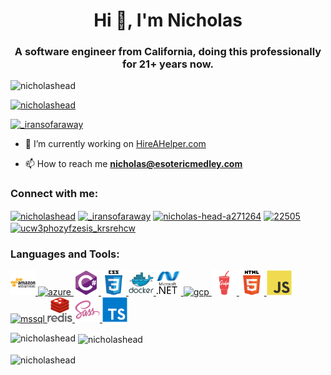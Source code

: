 <h1 align="center">Hi 👋, I'm Nicholas</h1>
<h3 align="center">A software engineer from California, doing this professionally for 21+ years now.</h3>

<p align="left"> <img src="https://komarev.com/ghpvc/?username=nicholashead&label=Profile%20views&color=8c53b2&style=flat-square" alt="nicholashead" /> </p>

<p align="left"> <a href="https://github.com/ryo-ma/github-profile-trophy"><img src="https://github-profile-trophy.vercel.app/?username=nicholashead" alt="nicholashead" /></a> </p>

<p align="left"> <a href="https://twitter.com/_iransofaraway" target="blank"><img src="https://img.shields.io/twitter/follow/_iransofaraway?logo=twitter&style=for-the-badge" alt="_iransofaraway" /></a> </p>

- 🔭 I’m currently working on [HireAHelper.com](https://www.hireahelper.com/)

- 📫 How to reach me **nicholas@esotericmedley.com**

<h3 align="left">Connect with me:</h3>
<p align="left">
<a href="https://codepen.io/nicholashead" target="blank"><img align="center" src="https://raw.githubusercontent.com/rahuldkjain/github-profile-readme-generator/master/src/images/icons/Social/codepen.svg" alt="nicholashead" height="30" width="40" /></a>
<a href="https://twitter.com/_iransofaraway" target="blank"><img align="center" src="https://raw.githubusercontent.com/rahuldkjain/github-profile-readme-generator/master/src/images/icons/Social/twitter.svg" alt="_iransofaraway" height="30" width="40" /></a>
<a href="https://linkedin.com/in/nicholas-head-a271264" target="blank"><img align="center" src="https://raw.githubusercontent.com/rahuldkjain/github-profile-readme-generator/master/src/images/icons/Social/linked-in-alt.svg" alt="nicholas-head-a271264" height="30" width="40" /></a>
<a href="https://stackoverflow.com/users/22505" target="blank"><img align="center" src="https://raw.githubusercontent.com/rahuldkjain/github-profile-readme-generator/master/src/images/icons/Social/stack-overflow.svg" alt="22505" height="30" width="40" /></a>
<a href="https://www.youtube.com/c/ucw3phozyfzesis_krsrehcw" target="blank"><img align="center" src="https://raw.githubusercontent.com/rahuldkjain/github-profile-readme-generator/master/src/images/icons/Social/youtube.svg" alt="ucw3phozyfzesis_krsrehcw" height="30" width="40" /></a>
</p>

<h3 align="left">Languages and Tools:</h3>
<p align="left"> <a href="https://aws.amazon.com" target="_blank"> <img src="https://raw.githubusercontent.com/devicons/devicon/master/icons/amazonwebservices/amazonwebservices-original-wordmark.svg" alt="aws" width="40" height="40"/> </a> <a href="https://azure.microsoft.com/en-in/" target="_blank"> <img src="https://www.vectorlogo.zone/logos/microsoft_azure/microsoft_azure-icon.svg" alt="azure" width="40" height="40"/> </a> <a href="https://www.w3schools.com/cs/" target="_blank"> <img src="https://raw.githubusercontent.com/devicons/devicon/master/icons/csharp/csharp-original.svg" alt="csharp" width="40" height="40"/> </a> <a href="https://www.w3schools.com/css/" target="_blank"> <img src="https://raw.githubusercontent.com/devicons/devicon/master/icons/css3/css3-original-wordmark.svg" alt="css3" width="40" height="40"/> </a> <a href="https://www.docker.com/" target="_blank"> <img src="https://raw.githubusercontent.com/devicons/devicon/master/icons/docker/docker-original-wordmark.svg" alt="docker" width="40" height="40"/> </a> <a href="https://dotnet.microsoft.com/" target="_blank"> <img src="https://raw.githubusercontent.com/devicons/devicon/master/icons/dot-net/dot-net-original-wordmark.svg" alt="dotnet" width="40" height="40"/> </a> <a href="https://cloud.google.com" target="_blank"> <img src="https://www.vectorlogo.zone/logos/google_cloud/google_cloud-icon.svg" alt="gcp" width="40" height="40"/> </a> <a href="https://gulpjs.com" target="_blank"> <img src="https://raw.githubusercontent.com/devicons/devicon/master/icons/gulp/gulp-plain.svg" alt="gulp" width="40" height="40"/> </a> <a href="https://www.w3.org/html/" target="_blank"> <img src="https://raw.githubusercontent.com/devicons/devicon/master/icons/html5/html5-original-wordmark.svg" alt="html5" width="40" height="40"/> </a> <a href="https://developer.mozilla.org/en-US/docs/Web/JavaScript" target="_blank"> <img src="https://raw.githubusercontent.com/devicons/devicon/master/icons/javascript/javascript-original.svg" alt="javascript" width="40" height="40"/> </a> <a href="https://www.microsoft.com/en-us/sql-server" target="_blank"> <img src="https://www.svgrepo.com/show/303229/microsoft-sql-server-logo.svg" alt="mssql" width="40" height="40"/> </a> <a href="https://redis.io" target="_blank"> <img src="https://raw.githubusercontent.com/devicons/devicon/master/icons/redis/redis-original-wordmark.svg" alt="redis" width="40" height="40"/> </a> <a href="https://sass-lang.com" target="_blank"> <img src="https://raw.githubusercontent.com/devicons/devicon/master/icons/sass/sass-original.svg" alt="sass" width="40" height="40"/> </a> <a href="https://www.typescriptlang.org/" target="_blank"> <img src="https://raw.githubusercontent.com/devicons/devicon/master/icons/typescript/typescript-original.svg" alt="typescript" width="40" height="40"/> </a> </p>

<p><img align="left" src="https://github-readme-stats.vercel.app/api/top-langs?username=nicholashead&show_icons=true&theme=synthwave&locale=en&layout=compact" alt="nicholashead" /></p>

<p>&nbsp;<img align="center" src="https://github-readme-stats.vercel.app/api?username=nicholashead&show_icons=true&theme=synthwave&locale=en" alt="nicholashead" /></p>

<p><img align="center" src="https://github-readme-streak-stats.herokuapp.com/?user=nicholashead&theme=dark" alt="nicholashead" /></p>
